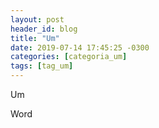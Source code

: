 ```yaml
---
layout: post
header_id: blog
title: "Um"
date: 2019-07-14 17:45:25 -0300
categories: [categoria_um]
tags: [tag_um]
---
```


Um

Word
